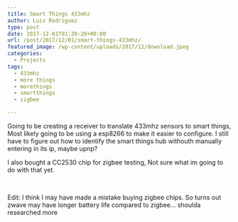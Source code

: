 ```yaml
---
title: Smart Things 433mhz
author: Luis Rodriguez
type: post
date: 2017-12-01T01:39:20+00:00
url: /post/2017/12/01/smart-things-433mhz/
featured_image: /wp-content/uploads/2017/12/download.jpeg
categories:
  - Projects
tags:
  - 433mhz
  - more things
  - morethings
  - smartthings
  - zigbee

---
```

Going to be creating a receiver to translate 433mhz sensors to smart things, Most likely going to be using a esp8266 to make it easier to configure. I still have to figure out how to identify the smart things hub withouth manually entering in its ip, maybe upnp?

I also bought a CC2530 chip for zigbee testing, Not sure what im going to do with that yet.

&nbsp;

Edit: I think I may have made a mistake buying zigbee chips. So turns out zwave may have longer battery life compared to zigbee... shoulda researched more

&nbsp;